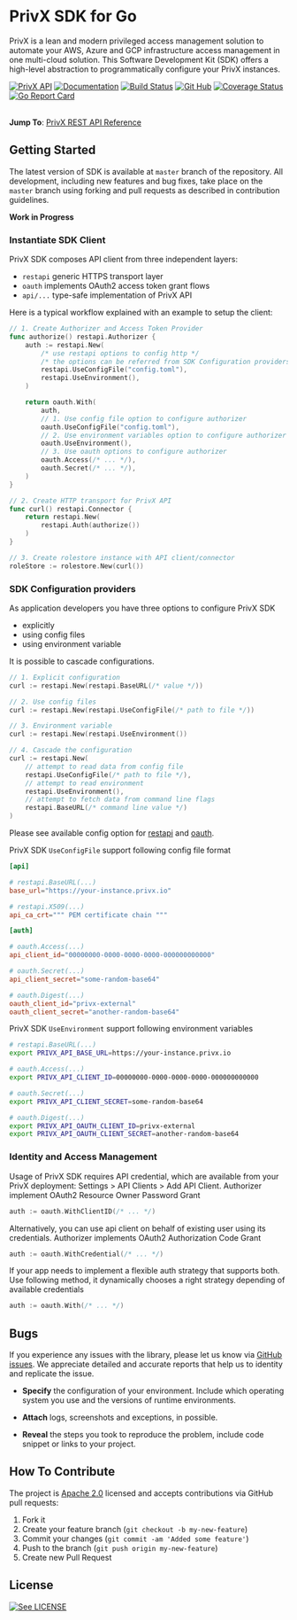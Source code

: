 # PrivX SDK for Go

PrivX is a lean and modern privileged access management solution to automate your AWS, Azure and GCP infrastructure access management in one multi-cloud solution. This Software Development Kit (SDK) offers a high-level abstraction to programmatically configure your PrivX instances.

[![PrivX API](https://img.shields.io/badge/PrivX%20API-v23-blue)](https://privx.docs.ssh.com/reference/get_auth-api-v1-status-1)
[![Documentation](https://godoc.org/github.com/SSHcom/privx-sdk-go?status.svg)](http://godoc.org/github.com/SSHcom/privx-sdk-go)
[![Build Status](https://img.shields.io/github/workflow/status/SSHcom/privx-sdk-go/Go)](https://github.com/SSHcom/privx-sdk-go/actions)
[![Git Hub](https://img.shields.io/github/last-commit/SSHcom/privx-sdk-go.svg)](https://github.com/SSHcom/privx-sdk-go/actions)
[![Coverage Status](https://coveralls.io/repos/github/SSHcom/privx-sdk-go/badge.svg?branch=master)](https://coveralls.io/github/SSHcom/privx-sdk-go?branch=master)
[![Go Report Card](https://goreportcard.com/badge/github.com/SSHcom/privx-sdk-go)](https://goreportcard.com/report/github.com/SSHcom/privx-sdk-go)


\
**Jump To**:
[PrivX REST API Reference](https://privx.docs.ssh.com/reference)


## Getting Started

The latest version of SDK is available at `master` branch of the repository. All development, including new features and bug fixes, take place on the `master` branch using forking and pull requests as described in contribution guidelines.

**Work in Progress**

### Instantiate SDK Client

PrivX SDK composes API client from three independent layers:
* `restapi` generic HTTPS transport layer
* `oauth` implements OAuth2 access token grant flows
* `api/...` type-safe implementation of PrivX API 

Here is a typical workflow explained with an example to setup the client:

```go
// 1. Create Authorizer and Access Token Provider
func authorize() restapi.Authorizer {
	auth := restapi.New(
		/* use restapi options to config http */
		/* the options can be referred from SDK Configuration providers section below*/
		restapi.UseConfigFile("config.toml"),
		restapi.UseEnvironment(),
	)

	return oauth.With(
		auth,
		// 1. Use config file option to configure authorizer
		oauth.UseConfigFile("config.toml"),
		// 2. Use environment variables option to configure authorizer
		oauth.UseEnvironment(),
		// 3. Use oauth options to configure authorizer
		oauth.Access(/* ... */),
		oauth.Secret(/* ... */),
	)
}

// 2. Create HTTP transport for PrivX API
func curl() restapi.Connector {
	return restapi.New(
		restapi.Auth(authorize())
	)
}

// 3. Create rolestore instance with API client/connector
roleStore := rolestore.New(curl())
```

### SDK Configuration providers

As application developers you have three options to configure PrivX SDK
* explicitly
* using config files
* using environment variable

It is possible to cascade configurations.

```go
// 1. Explicit configuration
curl := restapi.New(restapi.BaseURL(/* value */))

// 2. Use config files
curl := restapi.New(restapi.UseConfigFile(/* path to file */))

// 3. Environment variable
curl := restapi.New(restapi.UseEnvironment())

// 4. Cascade the configuration
curl := restapi.New(
	// attempt to read data from config file
	restapi.UseConfigFile(/* path to file */),
	// attempt to read environment
	restapi.UseEnvironment(),
	// attempt to fetch data from command line flags 
	restapi.BaseURL(/* command line value */)
)
```

Please see available config option for [restapi](restapi/opts.go) and [oauth](oauth/opts.go).

PrivX SDK `UseConfigFile` support following config file format

```conf
[api]

# restapi.BaseURL(...)
base_url="https://your-instance.privx.io"

# restapi.X509(...)
api_ca_crt=""" PEM certificate chain """

[auth]

# oauth.Access(...)
api_client_id="00000000-0000-0000-0000-000000000000"

# oauth.Secret(...)
api_client_secret="some-random-base64"

# oauth.Digest(...)
oauth_client_id="privx-external"
oauth_client_secret="another-random-base64"
```

PrivX SDK `UseEnvironment` support following environment variables

```bash
# restapi.BaseURL(...)
export PRIVX_API_BASE_URL=https://your-instance.privx.io

# oauth.Access(...)
export PRIVX_API_CLIENT_ID=00000000-0000-0000-0000-000000000000

# oauth.Secret(...)
export PRIVX_API_CLIENT_SECRET=some-random-base64

# oauth.Digest(...)
export PRIVX_API_OAUTH_CLIENT_ID=privx-external
export PRIVX_API_OAUTH_CLIENT_SECRET=another-random-base64
```

### Identity and Access Management

Usage of PrivX SDK requires API credential, which are available from your PrivX deployment: Settings > API Clients > Add API Client. Authorizer implement OAuth2 Resource Owner Password Grant

```go
auth := oauth.WithClientID(/* ... */)
```

Alternatively, you can use api client on behalf of existing user using its credentials. Authorizer implements OAuth2 Authorization Code Grant

```go
auth := oauth.WithCredential(/* ... */)
```

If your app needs to implement a flexible auth strategy that supports both. Use following method, it dynamically chooses a right strategy depending of available credentials  
```go
auth := oauth.With(/* ... */)
```

## Bugs

If you experience any issues with the library, please let us know via [GitHub issues](https://github.com/SSHcom/privx-sdk-go/issues). We appreciate detailed and accurate reports that help us to identity and replicate the issue.

* **Specify** the configuration of your environment. Include which operating system you use and the versions of runtime environments.

* **Attach** logs, screenshots and exceptions, in possible.

* **Reveal** the steps you took to reproduce the problem, include code snippet or links to your project.


## How To Contribute

The project is [Apache 2.0](LICENSE) licensed and accepts contributions via GitHub pull requests:

1. Fork it
2. Create your feature branch (`git checkout -b my-new-feature`)
3. Commit your changes (`git commit -am 'Added some feature'`)
4. Push to the branch (`git push origin my-new-feature`)
5. Create new Pull Request


## License

[![See LICENSE](https://img.shields.io/github/license/SSHcom/privx-sdk-go.svg?style=for-the-badge)](LICENSE)
